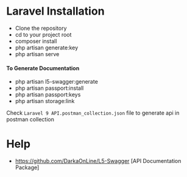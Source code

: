 # Laravel Installation

- Clone the repository
- cd to your project root
- composer install
- php artisan generate:key
- php artisan serve

#### To Generate Documentation
- php artisan l5-swagger:generate
- php artisan passport:install
- php artisan passport:keys
- php artisan storage:link

Check `Laravel 9 API.postman_collection.json` file to generate api in postman collection

# Help
- https://github.com/DarkaOnLine/L5-Swagger [API Documentation Package]
